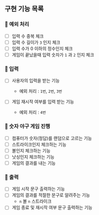 ## 구현 기능 목록

### 🔗 예외 처리
- [ ] 입력 수 중복 체크
- [ ] 입력 수 길이가 `3` 인지 체크
- [ ] 입력 수가 0 이하의 정수인지 체크
- [ ] 게임이 끝났을때 입력 숫자가 `1` 과 `2` 인지 체크

### 🔗 입력
- [ ] 사용자의 입력을 받는 기능
   + 예외 처리 : `1번`, `2번`, `3번`
  
- [ ] 게임 재시작 여부를 입력 받는 기능
   + 예외 처리 : `4번`

### 🔗 숫자 야구 게임 진행
- [ ] 컴퓨터가 숫자(정답)를 랜덤으로 고르는 기능
- [ ] 스트라이크인지 체크하는 기능
- [ ] 볼인지 체크하는 기능
- [ ] 낫싱인지 체크하는 기능
- [ ] 게임의 결과를 내는 기능

### 🔗 출력
- [ ] 게임 시작 문구 출력하는 기능
- [ ] 게임의 결과를 적절한 문구로 알려주는 기능
   + `n` 볼 `n` 스트라이크
- [ ] 게임 종료 및 재시작 여부 문구 출력하는 기능
